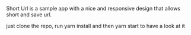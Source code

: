 Short Url is a sample app with a nice and responsive design that allows short and save url.

just clone the repo, run yarn install and then yarn start to have a look at it
